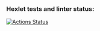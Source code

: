 ### Hexlet tests and linter status:
[![Actions Status](https://github.com/unbulanov/frontend-project-11/workflows/hexlet-check/badge.svg)](https://github.com/unbulanov/frontend-project-11/actions)